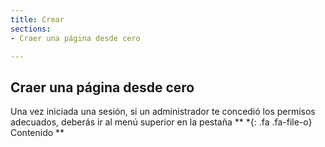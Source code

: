 ```yaml
---
title: Crear 
sections:
- Craer una página desde cero

---
```


## Craer una página desde cero

Una vez iniciada una sesión, si un administrador te concedió los permisos adecuados, deberás ir al menú superior en la pestaña ** *{: .fa .fa-file-o} Contenido **